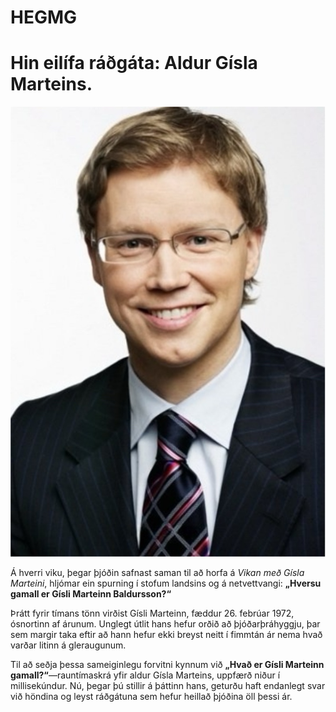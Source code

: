 # HEGMG
# Hin eilífa ráðgáta: Aldur Gísla Marteins.
![Gísli Marteinn brosandi](assets/IMG_7031.jpeg)

Á hverri viku, þegar þjóðin safnast saman til að horfa á *Vikan með Gísla Marteini*, hljómar ein spurning í stofum landsins og á netvettvangi: **„Hversu gamall er Gísli Marteinn Baldursson?“**

Þrátt fyrir tímans tönn virðist Gísli Marteinn, fæddur 26. febrúar 1972, ósnortinn af árunum. Unglegt útlit hans hefur orðið að þjóðarþráhyggju, þar sem margir taka eftir að hann hefur ekki breyst neitt í fimmtán ár nema hvað varðar litinn á gleraugunum.

Til að seðja þessa sameiginlegu forvitni kynnum við **„Hvað er Gísli Marteinn gamall?“**—rauntímaskrá yfir aldur Gísla Marteins, uppfærð niður í millisekúndur. Nú, þegar þú stillir á þáttinn hans, geturðu haft endanlegt svar við höndina og leyst ráðgátuna sem hefur heillað þjóðina öll þessi ár.